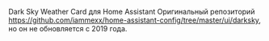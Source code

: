 Dark Sky Weather Card для Home Assistant
Оригинальный репозиторий https://github.com/iammexx/home-assistant-config/tree/master/ui/darksky, но он не обновляется с 2019 года.
